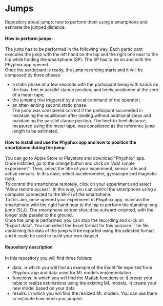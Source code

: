 # Jumps
Repository about jumps: how to perform them using a smartphone and estimate the jumped distance.
#### How to perform jumps:
The jump has to be performed in the following way. Each participant executes the jump with the left hand on the hip and the right one near to the hip while holding the smartphone (SP). The SP has to be on and with the Phyphox app opened. <br />
Once the participant is ready, the jump recording starts and it will be composed by three phases: <br /> 
- a static phase of a few seconds with the participant being with hands on the hips, feet in parallel stance position, and heels positioned at the zero of a meter tape; <br />
- the jumping trial triggered by a vocal command of the operator; <br />
- an after-landing second static phase. <br />
The jump was considered correct if the participant succeeded in maintaining the equilibrium after landing without additional steps and maintaining the parallel stance position. The heel-to-heel distance, measured using the meter tape, was considered as the reference jump length to be estimated. <br />
#### How to install and use the Phyphox app and how to position the smartphone during the jump:
You can go to Apple Store or Playstore and download "Phyphox" app. <br />
Once installed, go to the orange button and click on "Add simple experiment". Then, select the title of your experiment, sensor rate and active sensors. In this case, select accelerometer, gyroscope and magnetic field. <br />
To control the smartphone remotely, click on your experiment and select "Allow remote access". In this way, you can control the smartphone using a computer connected to the Wi-Fi of the smartphone. <br />
To this aim, once opened your experiment in Phyphox app, maintain the smartphone with the right hand near to the hip to perform the standing long jump (SLJ). The smartphone screen should be outward-oriented, with the longer side parallel to the ground. <br /> 
Once the jump is performed, you can stop the recording and click on "Export data". You can select the Excel format for this purpose. The file containing the data of the jump will be exported using the selected format and it could be used to build your own dataset.
#### Repository description
In this repository you will find three folders:
- data: in which you will find an example of the Excel file exported from Phyphox app and data used for ML models implementation
- functions: in which you will find the Matlab functions to: i) create your table to realize estimations using the existing ML models, ii) create your new model based on your data
- results: in which you will find the realized ML models. You can use them to estimate how much you jumped.
